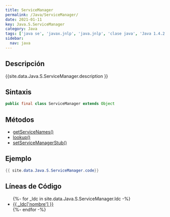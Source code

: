```yaml
---
title: ServiceManager
permalink: /Java/ServiceManager/
date: 2021-01-11
key: Java.S.ServiceManager
category: Java
tags: ['java se', 'javax.jnlp', 'java.jnlp', 'clase java', 'Java 1.4.2']
sidebar: 
  nav: java
---
```


## Descripción
{{site.data.Java.S.ServiceManager.description }}

## Sintaxis
~~~java
public final class ServiceManager extends Object
~~~

## Métodos
* [getServiceNames()](/Java/ServiceManager/getServiceNames)
* [lookup()](/Java/ServiceManager/lookup)
* [setServiceManagerStub()](/Java/ServiceManager/setServiceManagerStub)

## Ejemplo
~~~java
{{ site.data.Java.S.ServiceManager.code}}
~~~

## Líneas de Código
<ul>
{%- for _ldc in site.data.Java.S.ServiceManager.ldc -%}
   <li>
       <a href="{{_ldc['url'] }}">{{ _ldc['nombre'] }}</a>
   </li>
{%- endfor -%}
</ul>
